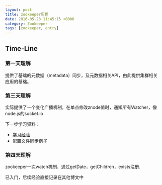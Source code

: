 ```yaml
---
layout: post
title: zookeeper历程
date: 2016-05-23 11:45:15 +0800
category: Zookeeper
tags: [zookeeper, entry]
---
```


## Time-Line

### 第一天理解

提供了基础的元数据（metadata）同步，及元数据相关API，由此提供集群相关应用的基础。

### 第三天理解

实际提供了一个变化广播机制，在单点修改znode值时，通知所有Watcher，像node.js的socket.io

下一步学习资料：

* [学习经验](https://github.com/neilChenXie/zookeeper)
* [配置文件同步例子](https://github.com/neilChenXie/syncconf)

### 第四天理解

zookeeper一次watch机制，通过getDate，getChildren，exists注册.

已入门，后续经验直接记录在其他博文中
